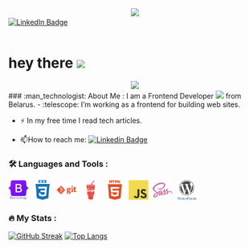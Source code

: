 <div id="header" align="center">
<img src="https://media.giphy.com/media/SWoSkN6DxTszqIKEqv/giphy.gif" width="200"/>
</div>
<div id="badges">
<a href="www.linkedin.com/in/egor-sabantsau/">
    <img src="https://img.shields.io/badge/LinkedIn-blue?style=for-the-badge&logo=linkedin&logoColor=white" alt="LinkedIn Badge"/>
  </a>
  </div>
  <img src="https://komarev.com/ghpvc/?username=egorsv1985&style=flat-square&color=blue" alt=""/>
  <h1>
  hey there
  <img src="https://media.giphy.com/media/hvRJCLFzcasrR4ia7z/giphy.gif" width="30"/>
</h1>

<div id="about" align="center">
<img src="https://media.giphy.com/media/S9Kh03BS3cjZjxeBrn/giphy.gif" width="150"/>
</div> 
### :man_technologist: About Me :
I am a Frontend Developer <img src="https://media.giphy.com/media/WUlplcMpOCEmTGBtBW/giphy.gif" width="30"> from Belarus.
- :telescope: I’m working as a frontend for building web sites.

- :zap: In my free time I read tech articles.

- :mailbox:How to reach me: [![Linkedin Badge](https://img.shields.io/badge/-egor-blue?style=flat&logo=Linkedin&logoColor=white)](www.linkedin.com/in/egor-sabantsau/)

### :hammer_and_wrench: Languages and Tools :
<div>
  <img src="https://github.com/devicons/devicon/blob/master/icons/bootstrap/bootstrap-original-wordmark.svg" title="bootstrap" alt="bootstrap" width="40" height="40"/>&nbsp;
  <img src="https://github.com/devicons/devicon/blob/master/icons/css3/css3-plain-wordmark.svg" title="css3" alt="css3" width="40" height="40"/>&nbsp;
  <img src="https://github.com/devicons/devicon/blob/master/icons/git/git-plain-wordmark.svg" title="git" alt="git" width="40" height="40"/>&nbsp;
  <img src="https://github.com/devicons/devicon/blob/master/icons/gulp/gulp-plain.svg" title="gulp" alt="gulp" width="40" height="40"/>&nbsp;
  <img src="https://github.com/devicons/devicon/blob/master/icons/html5/html5-plain-wordmark.svg" title="html5" alt="html5 " width="40" height="40"/>&nbsp;
  <img src="https://github.com/devicons/devicon/blob/master/icons/javascript/javascript-original.svg"  title="javascript" alt="javascript" width="40" height="40"/>&nbsp;
  <img src="https://github.com/devicons/devicon/blob/master/icons/sass/sass-original.svg" title="sass" alt="sass" width="40" height="40"/>&nbsp;
  <img src="https://github.com/devicons/devicon/blob/master/icons/wordpress/wordpress-original.svg" title="wordpress" alt="wordpress" width="40" height="40"/>
</div>

### :fire: My Stats :
[![GitHub Streak](http://github-readme-streak-stats.herokuapp.com?user=egorsv1985&theme=dark&background=000000)](https://git.io/streak-stats)
[![Top Langs](https://github-readme-stats.vercel.app/api/top-langs/?username=egorsv1985&layout=compact&theme=vision-friendly-dark)](https://github.com/anuraghazra/github-readme-stats)

